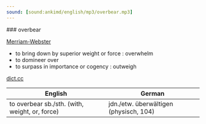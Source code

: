 ```yaml
---
sound: [sound:ankimd/english/mp3/overbear.mp3]
---
```


\### overbear

[Merriam-Webster](https://www.merriam-webster.com/dictionary/overbear)

- to bring down by superior weight or force : overwhelm
- to domineer over
- to surpass in importance or cogency : outweigh

[dict.cc](https://www.dict.cc/overbear)

| English        | German       |
| -------------- | ------------ |
| to overbear sb./sth. (with, weight, or, force) | jdn./etw. überwältigen (physisch, 104) |
